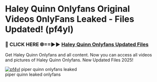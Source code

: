 # Haley Quinn Onlyfans Original Videos 0nlyFans Leaked - Files Updated! (pf4yl)

<h3>🔴 CLICK HERE 🌐==►► <a href="https://tinyurl.com/2jnfzry5" rel="nofollow">Haley Quinn Onlyfans Updated Files</a></h3>

Get Haley Quinn Onlyfans and all content. Now you can access all videos and pictures of Haley Quinn Onlyfans. New Updated Files 2025!

[![pf4yl](https://i.imgur.com/GyGTBgg.gif)](https://tinyurl.com/2jnfzry5)
piper quinn onlyfans leaked<br>
piper quinn leaked onlyfans